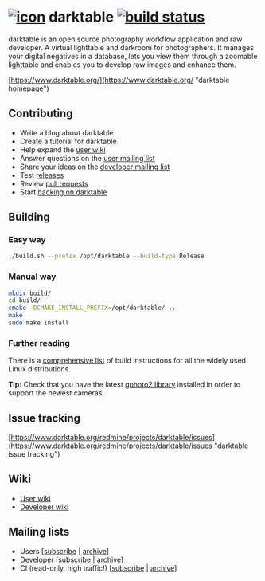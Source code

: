 [![icon](/data/pixmaps/idbutton.png?raw=true)](https://www.darktable.org/) darktable [![build status](https://travis-ci.org/darktable-org/darktable.svg?branch=master)](https://travis-ci.org/darktable-org/darktable)
=========

darktable is an open source photography workflow application and raw developer. A virtual lighttable and darkroom for photographers. It manages your digital negatives in a database, lets you view them through a zoomable lighttable and enables you to develop raw images and enhance them.

[https://www.darktable.org/](https://www.darktable.org/ "darktable homepage")

Contributing
------------

* Write a blog about darktable
* Create a tutorial for darktable
* Help expand the [user wiki](https://www.darktable.org/redmine/projects/users/wiki)
* Answer questions on the [user mailing list](https://www.mail-archive.com/darktable-user@lists.darktable.org/)
* Share your ideas on the [developer mailing list](https://www.mail-archive.com/darktable-dev@lists.darktable.org/)
* Test [releases](https://www.darktable.org/install/)
* Review [pull requests](https://github.com/darktable-org/darktable/pulls)
* Start [hacking on darktable](https://www.darktable.org/redmine/projects/darktable/wiki/Contributing_code)

Building
--------

### Easy way

```bash
./build.sh --prefix /opt/darktable --build-type Release
```

### Manual way

```bash
mkdir build/
cd build/
cmake -DCMAKE_INSTALL_PREFIX=/opt/darktable/ ..
make
sudo make install
```

### Further reading

There is a [comprehensive list](https://redmine.darktable.org/projects/darktable/wiki/Building_darktable_20) of build instructions for all the widely used Linux distributions.


**Tip:** Check that you have the latest [gphoto2 library](http://www.gphoto.org/ "gphoto2 homepage") installed in order to support the newest cameras.

Issue tracking
--------------

[https://www.darktable.org/redmine/projects/darktable/issues](https://www.darktable.org/redmine/projects/darktable/issues "darktable issue tracking")

Wiki
----

* [User wiki](https://www.darktable.org/redmine/projects/users/wiki "darktable user wiki")
* [Developer wiki](https://www.darktable.org/redmine/projects/darktable/wiki "darktable developer wiki")


Mailing lists
-------------

* Users [[subscribe](mailto:darktable-user+subscribe@lists.darktable.org) | [archive](https://www.mail-archive.com/darktable-user@lists.darktable.org/)]
* Developer [[subscribe](mailto:darktable-dev+subscribe@lists.darktable.org) | [archive](https://www.mail-archive.com/darktable-dev@lists.darktable.org/)]
* CI (read-only, high traffic!) [[subscribe](mailto:darktable-ci+subscribe@lists.darktable.org) | [archive](https://www.mail-archive.com/darktable-ci@lists.darktable.org/)]
